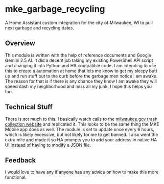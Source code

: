 # mke_garbage_recycling
A Home Assistant custom integration for the city of Milwaukee, WI to pull next garbage and recycling dates. 

## Overview
This module is written with the help of reference documents and Google Gemini 2.5 AI. It did a decent job taking my existing PowerShell API script and changing it into Python and HA compatible code. I am intending to use this to create a automation at home that lets me know to get my sleepy butt up and run stuff out to the curb before the garbage men notice I am awake. The reason for that is if there is any chance they know I am awake they will speed dash my neighborhood and miss all my junk. I hope this helps you too.

## Technical Stuff
There is not much to this. I basically watch calls to the [milwaukee,gov trash collection website](https://city.milwaukee.gov/sanitation/GarbageRecyclingSchedules) and replicated it. This looks to be the same thing the MKE Mobile app does as well. The module is set to update once every 6 hours, which is likely excessive, but not likely for me to get banned. I also went the extra mile and made it so HA prompts you to add your address in native HA UI instead of having to modify a JSON file. 

## Feedback
I would love to have any if anyone has any advice on how to make this more functional. 
